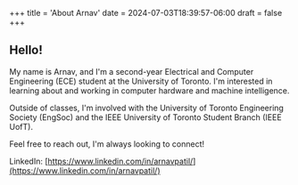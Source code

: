 +++
title = 'About Arnav'
date = 2024-07-03T18:39:57-06:00
draft = false
+++

## Hello!

My name is Arnav, and I'm a second-year Electrical and Computer Engineering (ECE) student at the University of Toronto. I'm interested in learning about and working in computer hardware and machine intelligence.

Outside of classes, I'm involved with the University of Toronto Engineering Society (EngSoc) and the IEEE University of Toronto Student Branch (IEEE UofT).

Feel free to reach out, I'm always looking to connect!

LinkedIn: [https://www.linkedin.com/in/arnavpatil/](https://www.linkedin.com/in/arnavpatil/)
